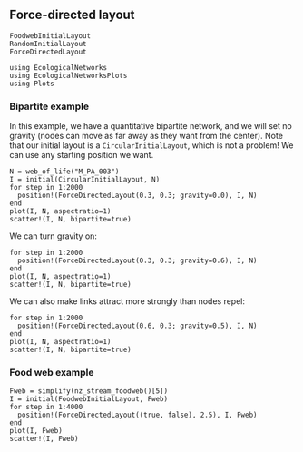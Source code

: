 ## Force-directed layout

```@docs
FoodwebInitialLayout
RandomInitialLayout
ForceDirectedLayout
```


```@setup default
using EcologicalNetworks
using EcologicalNetworksPlots
using Plots
```

### Bipartite example

In this example, we have a quantitative bipartite network, and we will set no
gravity (nodes can move as far away as they want from the center). Note that our
initial layout is a `CircularInitialLayout`, which is not a problem! We can use
any starting position we want.

```@example default
N = web_of_life("M_PA_003")
I = initial(CircularInitialLayout, N)
for step in 1:2000
  position!(ForceDirectedLayout(0.3, 0.3; gravity=0.0), I, N)
end
plot(I, N, aspectratio=1)
scatter!(I, N, bipartite=true)
```

We can turn gravity on:

```@example default
for step in 1:2000
  position!(ForceDirectedLayout(0.3, 0.3; gravity=0.6), I, N)
end
plot(I, N, aspectratio=1)
scatter!(I, N, bipartite=true)
```

We can also make links attract more strongly than nodes repel:

```@example default
for step in 1:2000
  position!(ForceDirectedLayout(0.6, 0.3; gravity=0.5), I, N)
end
plot(I, N, aspectratio=1)
scatter!(I, N, bipartite=true)
```

### Food web example

```@example default
Fweb = simplify(nz_stream_foodweb()[5])
I = initial(FoodwebInitialLayout, Fweb)
for step in 1:4000
  position!(ForceDirectedLayout((true, false), 2.5), I, Fweb)
end
plot(I, Fweb)
scatter!(I, Fweb)
```